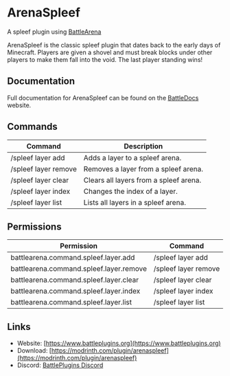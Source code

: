 # ArenaSpleef

A spleef plugin using [BattleArena](https://github.com/BattlePlugins/BattleArena)

ArenaSpleef is the classic spleef plugin that dates back to the early days of Minecraft. Players are given a shovel and must break blocks under other players to make them fall into the void. The last player standing wins!

## Documentation
Full documentation for ArenaSpleef can be found on the [BattleDocs](https://docs.battleplugins.org/books/additional-gamemodes/chapter/spleef) website.

## Commands
| Command                               | Description                                    |
|---------------------------------------|------------------------------------------------|
| /spleef layer add <map>               | Adds a layer to a spleef arena.                |
| /spleef layer remove <map> <index>    | Removes a layer from a spleef arena.           |
| /spleef layer clear <map>             | Clears all layers from a spleef arena.         |
| /spleef layer index <map> <from> <to> | Changes the index of a layer.                  |
| /spleef layer list <map>              | Lists all layers in a spleef arena.            |

## Permissions
| Permission                              | Command              |
|-----------------------------------------|----------------------|
| battlearena.command.spleef.layer.add    | /spleef layer add    |
| battlearena.command.spleef.layer.remove | /spleef layer remove |
| battlearena.command.spleef.layer.clear  | /spleef layer clear  |
| battlearena.command.spleef.layer.index  | /spleef layer index  |
| battlearena.command.spleef.layer.list   | /spleef layer list   |

## Links
- Website: [https://www.battleplugins.org](https://www.battleplugins.org)
- Download: [https://modrinth.com/plugin/arenaspleef](https://modrinth.com/plugin/arenaspleef)
- Discord: [BattlePlugins Discord](https://discord.com/invite/J3Hjjb8)
